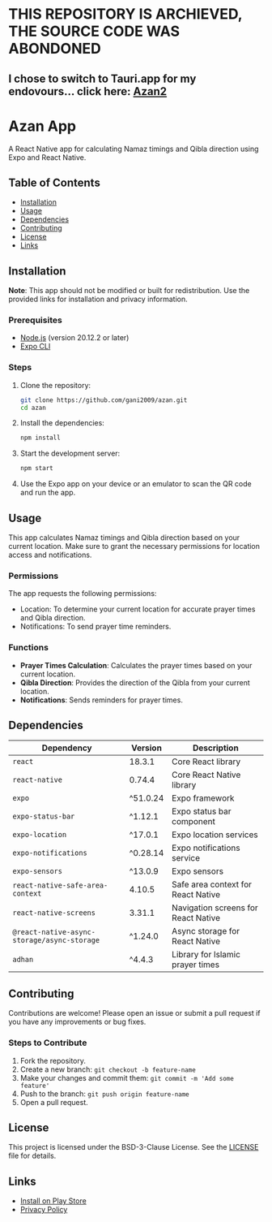 # THIS REPOSITORY IS ARCHIEVED, THE SOURCE CODE WAS ABONDONED
## I chose to switch to Tauri.app for my endovours... click here: [Azan2](https://github.com/gani2009/azan2)

# Azan App

A React Native app for calculating Namaz timings and Qibla direction using Expo and React Native.

## Table of Contents
- [Installation](#installation)
- [Usage](#usage)
- [Dependencies](#dependencies)
- [Contributing](#contributing)
- [License](#license)
- [Links](#links)

## Installation
**Note**: This app should not be modified or built for redistribution. Use the provided links for installation and privacy information.

### Prerequisites

- [Node.js](https://nodejs.org/) (version 20.12.2 or later)
- [Expo CLI](https://docs.expo.dev/get-started/installation/)

### Steps

1. Clone the repository:

    ```sh
    git clone https://github.com/gani2009/azan.git
    cd azan
    ```

2. Install the dependencies:

    ```sh
    npm install
    ```

3. Start the development server:

    ```sh
    npm start
    ```

4. Use the Expo app on your device or an emulator to scan the QR code and run the app.

## Usage

This app calculates Namaz timings and Qibla direction based on your current location. Make sure to grant the necessary permissions for location access and notifications.

### Permissions

The app requests the following permissions:
- Location: To determine your current location for accurate prayer times and Qibla direction.
- Notifications: To send prayer time reminders.

### Functions

- **Prayer Times Calculation**: Calculates the prayer times based on your current location.
- **Qibla Direction**: Provides the direction of the Qibla from your current location.
- **Notifications**: Sends reminders for prayer times.

## Dependencies

| **Dependency**            | **Version** | **Description**                     |
|---------------------------|-------------|-------------------------------------|
| `react`                   | 18.3.1      | Core React library                  |
| `react-native`            | 0.74.4      | Core React Native library           |
| `expo`                    | ^51.0.24    | Expo framework                      |
| `expo-status-bar`         | ^1.12.1     | Expo status bar component           |
| `expo-location`           | ^17.0.1     | Expo location services              |
| `expo-notifications`      | ^0.28.14    | Expo notifications service          |
| `expo-sensors`            | ^13.0.9     | Expo sensors                        |
| `react-native-safe-area-context` | 4.10.5  | Safe area context for React Native   |
| `react-native-screens`    | 3.31.1      | Navigation screens for React Native |
| `@react-native-async-storage/async-storage` | ^1.24.0 | Async storage for React Native |
| `adhan`                   | ^4.4.3      | Library for Islamic prayer times    |

## Contributing

Contributions are welcome! Please open an issue or submit a pull request if you have any improvements or bug fixes.

### Steps to Contribute

1. Fork the repository.
2. Create a new branch: `git checkout -b feature-name`
3. Make your changes and commit them: `git commit -m 'Add some feature'`
4. Push to the branch: `git push origin feature-name`
5. Open a pull request.

## License

This project is licensed under the BSD-3-Clause License. See the [LICENSE](LICENSE) file for details.

## Links

- [Install on Play Store](https://play.google.com/apps/testing/com.edgarni.azan)
- [Privacy Policy](https://gani2009.github.io/azan-privacy-policy/)

